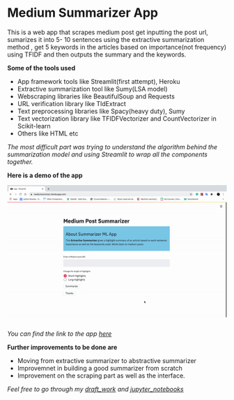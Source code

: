 # Medium Summarizer App

This is a web app that scrapes medium post get inputting the post url, sumarizes it into 5- 10 sentences using the extractive summarization method , get 5 keywords in the articles based on importance(not frequency) using TFIDF and then outputs the summary and the keywords.

**Some of the tools used**
- App framework tools like Streamlit(first attempt), Heroku
- Extractive summarization tool like Sumy(LSA model)
- Webscraping libraries like BeautifulSoup and Requests
- URL verification library like TldExtract
- Text preprocessing libraries like Spacy(heavy duty), Sumy
- Text vectorization library like TFIDFVectorizer and CountVectorizer in Scikit-learn
- Others like HTML etc

_The most difficult part was trying to understand the algorithm behind the summarization model and using Streamlit to wrap all the components together._

**Here is a demo of the app** 

![](https://github.com/anitaokoh/Medium_Summarizer/blob/master/demo.gif)

_You can find the link to the app [here](https://mediumsummary.herokuapp.com/)_

**Further improvements to be done are**
- Moving from extractive summarizer to abstractive summarizer
- Improvemnet in building a good summarizer from scratch
- Improvement on the scraping part as well as the interface.


_Feel free to go through my [draft_work](https://github.com/anitaokoh/Medium_summarizer/tree/master/scratch_work) and [jupyter_notebooks](https://github.com/anitaokoh/Medium_summarizer/tree/master/work_book)_
